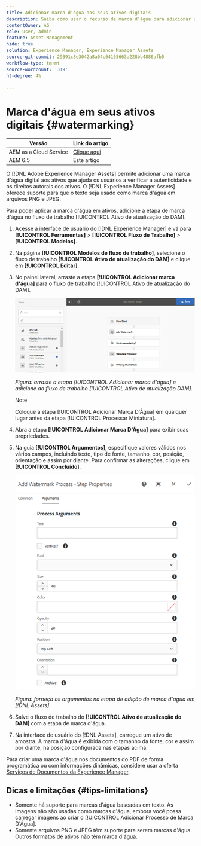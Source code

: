 ```yaml
---
title: Adicionar marca d'água aos seus ativos digitais
description: Saiba como usar o recurso de marca d'água para adicionar uma marca d'água digital aos ativos.
contentOwner: AG
role: User, Admin
feature: Asset Management
hide: true
solution: Experience Manager, Experience Manager Assets
source-git-commit: 29391c8e3042a8a04c64165663a228bb4886afb5
workflow-type: tm+mt
source-wordcount: '319'
ht-degree: 4%

---
```


# Marca d&#39;água em seus ativos digitais {#watermarking}

| Versão | Link do artigo |
| -------- | ---------------------------- |
| AEM as a Cloud Service | [Clique aqui](https://experienceleague.adobe.com/docs/experience-manager-cloud-service/content/assets/manage/watermark-assets.html?lang=pt-BR) |
| AEM 6.5 | Este artigo |

O [!DNL Adobe Experience Manager Assets] permite adicionar uma marca d&#39;água digital aos ativos que ajuda os usuários a verificar a autenticidade e os direitos autorais dos ativos. O [!DNL Experience Manager Assets] oferece suporte para que o texto seja usado como marca d&#39;água em arquivos PNG e JPEG.

Para poder aplicar a marca d&#39;água em ativos, adicione a etapa de marca d&#39;água no fluxo de trabalho [!UICONTROL Ativo de atualização do DAM].

1. Acesse a interface de usuário do [!DNL Experience Manager] e vá para **[!UICONTROL Ferramentas]** > **[!UICONTROL Fluxo de Trabalho]** > **[!UICONTROL Modelos]**.
1. Na página **[!UICONTROL Modelos de fluxo de trabalho]**, selecione o fluxo de trabalho **[!UICONTROL Ativo de atualização do DAM]** e clique em **[!UICONTROL Editar]**.

1. No painel lateral, arraste a etapa **[!UICONTROL Adicionar marca d&#39;água]** para o fluxo de trabalho [!UICONTROL Ativo de atualização do DAM].

   ![Arraste a etapa [!UICONTROL Adicionar marca d&#39;água] e adicione ao fluxo de trabalho [!UICONTROL Ativo de atualização DAM]](assets/add_watermark_step_aem_assets.png)

   *Figura: arraste a etapa [!UICONTROL Adicionar marca d&#39;água] e adicione ao fluxo de trabalho [!UICONTROL Ativo de atualização DAM].*

   >[!NOTE]
   >
   >Coloque a etapa [!UICONTROL Adicionar Marca D&#39;Água] em qualquer lugar antes da etapa [!UICONTROL Processar Miniatura].

1. Abra a etapa **[!UICONTROL Adicionar Marca D&#39;Água]** para exibir suas propriedades.
1. Na guia **[!UICONTROL Argumentos]**, especifique valores válidos nos vários campos, incluindo texto, tipo de fonte, tamanho, cor, posição, orientação e assim por diante. Para confirmar as alterações, clique em **[!UICONTROL Concluído]**.

   ![Forneça os argumentos na etapa de adição de marca d&#39;água em [!DNL Assets]](assets/arguments_add_watermark_aem_assets.png)

   *Figura: forneça os argumentos na etapa de adição de marca d&#39;água em [!DNL Assets].*

1. Salve o fluxo de trabalho do **[!UICONTROL Ativo de atualização do DAM]** com a etapa de marca d&#39;água.
1. Na interface de usuário do [!DNL Assets], carregue um ativo de amostra. A marca d&#39;água é exibida com o tamanho da fonte, cor e assim por diante, na posição configurada nas etapas acima.

Para criar uma marca d&#39;água nos documentos do PDF de forma programática ou com informações dinâmicas, considere usar a oferta [Serviços de Documentos da Experience Manager](/help/forms/using/overview-aem-document-services.md).

## Dicas e limitações {#tips-limitations}

* Somente há suporte para marcas d&#39;água baseadas em texto. As imagens não são usadas como marcas d&#39;água, embora você possa carregar imagens ao criar o [!UICONTROL Adicionar Processo de Marca D&#39;Água].
* Somente arquivos PNG e JPEG têm suporte para serem marcas d&#39;água. Outros formatos de ativos não têm marca d&#39;água.
